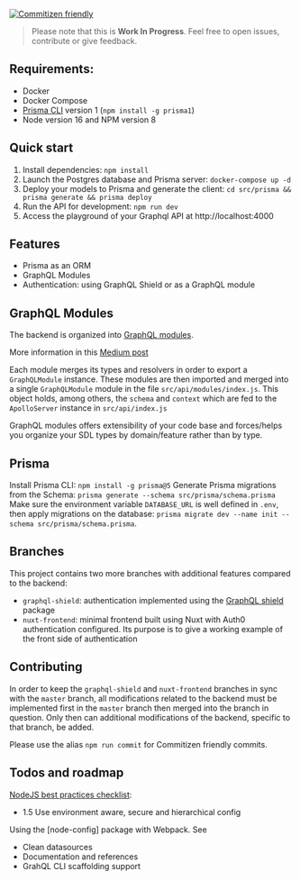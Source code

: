 [![Commitizen friendly](https://img.shields.io/badge/commitizen-friendly-brightgreen.svg)](http://commitizen.github.io/cz-cli/)

> Please note that this is **Work In Progress**. Feel free to open issues, contribute or give feedback.

## Requirements:

- Docker
- Docker Compose
- [Prisma CLI](https://www.prisma.io/docs/prisma-cli-and-configuration/using-the-prisma-cli-alx4/) version 1 (`npm install -g prisma1`)
- Node version 16 and NPM version 8

## Quick start

1. Install dependencies: `npm install`
2. Launch the Postgres database and Prisma server: `docker-compose up -d`
3. Deploy your models to Prisma and generate the client: `cd src/prisma && prisma generate && prisma deploy`
4. Run the API for development: `npm run dev`
5. Access the playground of your Graphql API at http://localhost:4000

## Features

- Prisma as an ORM
- GraphQL Modules
- Authentication: using GraphQL Shield or as a GraphQL module

## GraphQL Modules

The backend is organized into [GraphQL modules](https://graphql-modules.com/).

More information in this [Medium post](https://medium.com/the-guild/graphql-modules-feature-based-graphql-modules-at-scale-2d7b2b0da6da)

Each module merges its types and resolvers in order to export a `GraphQLModule` instance. These modules are then imported and merged into a single `GraphQLModule` module in the file `src/api/modules/index.js`. This object holds, among others, the `schema` and `context` which are fed to the `ApolloServer` instance in `src/api/index.js`

GraphQL modules offers extensibility of your code base and forces/helps you organize your SDL types by domain/feature rather than by type.

## Prisma

Install Prisma CLI: `npm install -g prisma@5`
Generate Prisma migrations from the Schema: `prisma generate --schema src/prisma/schema.prisma`
Make sure the environment variable `DATABASE_URL` is well defined in `.env`, then apply migrations on the database: `prisma migrate dev --name init --schema src/prisma/schema.prisma`.

## Branches

This project contains two more branches with additional features compared to the backend:

- `graphql-shield`: authentication implemented using the [GraphQL shield]() package
- `nuxt-frontend`: minimal frontend built using Nuxt with Auth0 authentication configured. Its purpose is to give a working example of the front side of authentication

## Contributing

In order to keep the `graphql-shield` and `nuxt-frontend` branches in sync with the `master` branch, all modifications related to the backend must be implemented first in the `master` branch then merged into the branch in question. Only then can additional modifications of the backend, specific to that branch, be added.

Please use the alias `npm run commit` for Commitizen friendly commits.

## Todos and roadmap

[NodeJS best practices checklist](https://github.com/i0natan/nodebestpractices):
- 1.5 Use environment aware, secure and hierarchical config

Using the [node-config] package with Webpack. See [](https://github.com/lorenwest/node-config/wiki/Webpack-Usage)

- Clean datasources
- Documentation and references
- GrahQL CLI scaffolding support